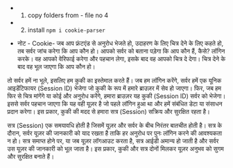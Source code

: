 - 1. copy folders from - file no 4

- 2. install ```npm i cookie-parser ```

- नोट - Cookie- जब आप फ्रंटएंड से अनुरोध भेजते हो, उदाहरण के लिए चित्र देने के लिए कहते हो, तब सर्वर जांच करेगा कि आप कौन हो। आपको सर्वर को बताना पड़ेगा कि आप कौन हैं, कैसे? लॉगिन करके। वह आपको वेरिफाई करेगा और पहचान लेगा, इसके बाद वह आपको चित्र दे देगा। चित्र देने के बाद वह भूल जाएगा कि आप कौन हो।

तो सर्वर हमें ना भूले, इसलिए हम कुकी का इस्तेमाल करते हैं। जब हम लॉगिन करेंगे, सर्वर हमें एक यूनिक आइडेंटिफायर (Session ID) भेजेगा जो कुकी के रूप में हमारे ब्राउज़र में सेव हो जाएगा। फिर, जब हम फिर से चित्र मांगेंगे या कोई और अनुरोध करेंगे, हमारा ब्राउज़र यह कुकी (Session ID) सर्वर को भेजेगा। इससे सर्वर पहचान जाएगा कि यह वही यूज़र है जो पहले लॉगिन हुआ था और हमें संबंधित डेटा या संसाधन प्रदान करेगा। इस प्रकार, कुकी की मदद से हमारा सत्र (Session) सक्रिय और सुरक्षित रहता है।

सत्र (Session) एक समयावधि होती है जिसमें यूज़र और सर्वर के बीच निरंतर बातचीत होती है। सत्र के दौरान, सर्वर यूज़र की जानकारी को याद रखता है ताकि हर अनुरोध पर पुनः लॉगिन करने की आवश्यकता न हो। सत्र समाप्त होने पर, या जब यूज़र लॉगआउट करता है, सत्र आईडी अमान्य हो जाती है और सर्वर उस यूज़र की जानकारी को भूल जाता है। इस प्रकार, कुकी और सत्र दोनों मिलकर यूज़र अनुभव को सुगम और सुरक्षित बनाते हैं।